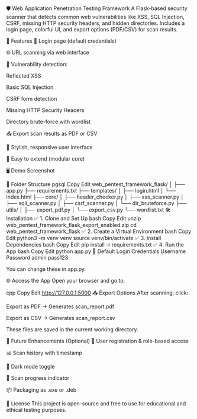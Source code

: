 🛡️ Web Application Penetration Testing Framework
A Flask-based security scanner that detects common web vulnerabilities like XSS, SQL Injection, CSRF, missing HTTP security headers, and hidden directories.
Includes a login page, colorful UI, and export options (PDF/CSV) for scan results.

🚀 Features
🔐 Login page (default credentials)

🌐 URL scanning via web interface

🧪 Vulnerability detection:

Reflected XSS

Basic SQL Injection

CSRF form detection

Missing HTTP Security Headers

Directory brute-force with wordlist

📤 Export scan results as PDF or CSV

🎨 Stylish, responsive user interface

🧩 Easy to extend (modular core)

🖥️ Demo Screenshot

📁 Folder Structure
pgsql
Copy
Edit
web_pentest_framework_flask/
│
├── app.py
├── requirements.txt
├── templates/
│   ├── login.html
│   └── index.html
├── core/
│   ├── header_checker.py
│   ├── xss_scanner.py
│   ├── sqli_scanner.py
│   ├── csrf_scanner.py
│   └── dir_bruteforce.py
├── utils/
│   ├── export_pdf.py
│   └── export_csv.py
└── wordlist.txt
🛠️ Installation
✅ 1. Clone and Set Up
bash
Copy
Edit
unzip web_pentest_framework_flask_export_enabled.zip
cd web_pentest_framework_flask
✅ 2. Create a Virtual Environment
bash
Copy
Edit
python3 -m venv venv
source venv/bin/activate
✅ 3. Install Dependencies
bash
Copy
Edit
pip install -r requirements.txt
✅ 4. Run the App
bash
Copy
Edit
python app.py
🔑 Default Login Credentials
Username	Password
admin	pass123

You can change these in app.py.

🌐 Access the App
Open your browser and go to:

cpp
Copy
Edit
http://127.0.0.1:5000
📤 Export Options
After scanning, click:

Export as PDF → Generates scan_report.pdf

Export as CSV → Generates scan_report.csv

These files are saved in the current working directory.

🔧 Future Enhancements (Optional)
👥 User registration & role-based access

📊 Scan history with timestamp

🌙 Dark mode toggle

🔄 Scan progress indicator

📦 Packaging as .exe or .deb

📜 License
This project is open-source and free to use for educational and ethical testing purposes.
